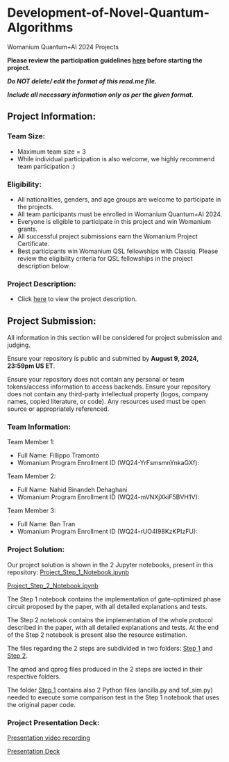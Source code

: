 # Development-of-Novel-Quantum-Algorithms
Womanium Quantum+AI 2024 Projects

**Please review the participation guidelines [here](https://github.com/womanium-quantum/Quantum-AI-2024) before starting the project.**

_**Do NOT delete/ edit the format of this read.me file.**_

_**Include all necessary information only as per the given format.**_

## Project Information:

### Team Size:
  - Maximum team size = 3
  - While individual participation is also welcome, we highly recommend team participation :)

### Eligibility:
  - All nationalities, genders, and age groups are welcome to participate in the projects.
  - All team participants must be enrolled in Womanium Quantum+AI 2024.
  - Everyone is eligible to participate in this project and win Womanium grants.
  - All successful project submissions earn the Womanium Project Certificate.
  - Best participants win Womanium QSL fellowships with Classiq. Please review the eligibility criteria for QSL fellowships in the project description below.

### Project Description:
  - Click [here](https://drive.google.com/file/d/1PGNUShboB4ik_JHZGcIPTh3KYi-aajzp/view?usp=sharing) to view the project description.

## Project Submission:
All information in this section will be considered for project submission and judging.

Ensure your repository is public and submitted by **August 9, 2024, 23:59pm US ET**.

Ensure your repository does not contain any personal or team tokens/access information to access backends. Ensure your repository does not contain any third-party intellectual property (logos, company names, copied literature, or code). Any resources used must be open source or appropriately referenced.

### Team Information:
Team Member 1:
 - Full Name: Fillippo Tramonto
 - Womanium Program Enrollment ID (WQ24-YrFsmsmnYnkaGXf):


Team Member 2:
 - Full Name: Nahid Binandeh Dehaghani
 - Womanium Program Enrollment ID (WQ24-mVNXjXkiF5BVH1V):


Team Member 3:
 - Full Name: Ban Tran
 - Womanium Program Enrollment ID (WQ24-rUO4I98KzKPIzFU):


### Project Solution:
Our project solution is shown in the 2 Jupyter notebooks, present in this repository:
[Project_Step_1_Notebook.ipynb](https://github.com/filippotramonto/Development-of-Novel-Quantum-Algorithms-QUIP/blob/main/Project%20Step%201/Project_Step_1_Notebook.ipynb)

[Project_Step_2_Notebook.ipynb](https://github.com/filippotramonto/Development-of-Novel-Quantum-Algorithms-QUIP/blob/main/Project%20Step%202/Project_Step_2_Notebook.ipynb)

The Step 1 notebook contains the implementation of gate-optimized phase circuit proposed by the paper, with all detailed explanations and tests.

The Step 2 notebook contains the implementation of the whole protocol described in the paper, with all detailed explanations and tests.
At the end of the Step 2 notebook is present also the resource estimation.

The files regarding the 2 steps are subdivided in two folders: [Step 1](https://github.com/filippotramonto/Development-of-Novel-Quantum-Algorithms-QUIP/tree/main/Project%20Step%201) and [Step 2](https://github.com/filippotramonto/Development-of-Novel-Quantum-Algorithms-QUIP/tree/main/Project%20Step%202).

The qmod and qprog files produced in the 2 steps are locted in their respective folders. 

The folder [Step 1](https://github.com/filippotramonto/Development-of-Novel-Quantum-Algorithms-QUIP/tree/main/Project%20Step%201) contains also 2 Python files (ancilla.py and tof_sim.py) needed to execute some comparison test in the Step 1 notebook that uses the original paper code.

### Project Presentation Deck:
[Presentation video recording](https://github.com/filippotramonto/Development-of-Novel-Quantum-Algorithms-QUIP/blob/main/QUIP_Team_Presenation.wmv)

[Presentation Deck](https://github.com/filippotramonto/Development-of-Novel-Quantum-Algorithms-QUIP/blob/main/QUIP_Presentation.pdf)

